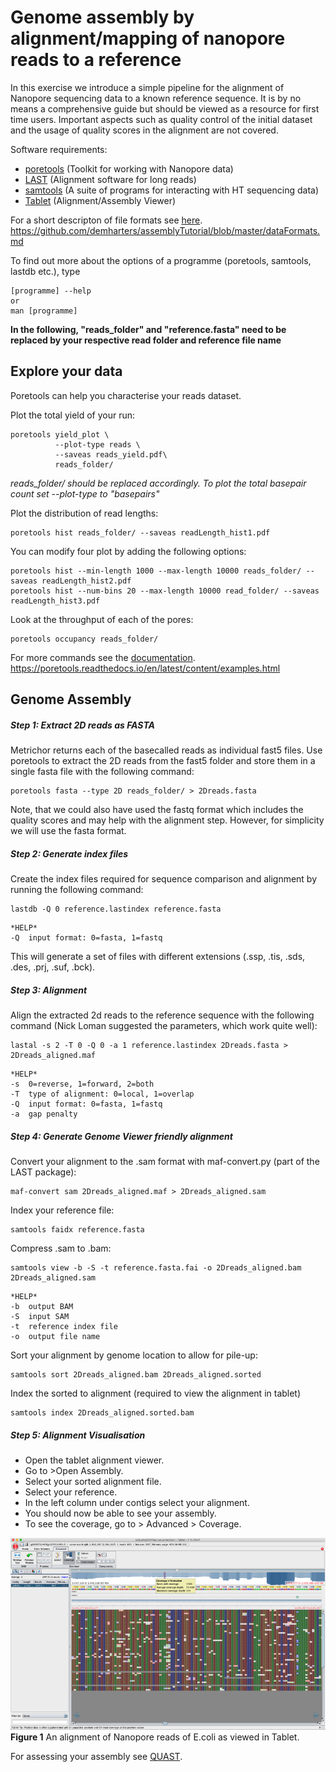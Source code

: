 # Genome assembly by alignment/mapping of nanopore reads to a reference

In this exercise we introduce a simple pipeline for the alignment of Nanopore sequencing data to a known reference sequence. It is by no means a comprehensive guide but should be viewed as a resource for first time users.
Important aspects such as quality control of the initial dataset and the usage of quality scores in the alignment are not covered. 

Software requirements:
- [poretools](https://github.com/arq5x/poretools) (Toolkit for working with Nanopore data)
- [LAST](http://last.cbrc.jp) (Alignment software for long reads)
- [samtools](http://www.htslib.org) (A suite of programs for interacting with HT sequencing data)
- [Tablet](https://ics.hutton.ac.uk/tablet/) (Alignment/Assembly Viewer)

For a short descripton of file formats see [here](https://github.com/demharters/assemblyTutorial/blob/master/dataFormats.md).
https://github.com/demharters/assemblyTutorial/blob/master/dataFormats.md

To find out more about the options of a programme (poretools, samtools, lastdb etc.), type
```
[programme] --help
or
man [programme]
```

**In the following, "reads_folder" and "reference.fasta" need to be replaced by your respective read folder and reference file name**

## Explore your data
Poretools can help you characterise your reads dataset.

Plot the total yield of your run:
```
poretools yield_plot \
          --plot-type reads \
          --saveas reads_yield.pdf\
          reads_folder/
```
*reads_folder/ should be replaced accordingly. To plot the total basepair count set --plot-type to "basepairs"*

Plot the distribution of read lengths:
```
poretools hist reads_folder/ --saveas readLength_hist1.pdf
```

You can modify four plot by adding the following options:
```
poretools hist --min-length 1000 --max-length 10000 reads_folder/ --saveas readLength_hist2.pdf
poretools hist --num-bins 20 --max-length 10000 read_folder/ --saveas readLength_hist3.pdf
```

Look at the throughput of each of the pores:
```
poretools occupancy reads_folder/
```

For more commands see the [documentation](https://poretools.readthedocs.io/en/latest/content/examples.html).
https://poretools.readthedocs.io/en/latest/content/examples.html

## Genome Assembly
##### Step 1: Extract 2D reads as FASTA
Metrichor returns each of the basecalled reads as individual fast5 files. Use poretools to extract the 2D reads from the fast5 folder and store them in a single fasta file with the following command:

```
poretools fasta --type 2D reads_folder/ > 2Dreads.fasta
```

Note, that we could also have used the fastq format which includes the quality scores and may help with the alignment step. However, for simplicity we will use the fasta format.

##### Step 2: Generate index files
Create the index files required for sequence comparison and alignment by running the following command:

```
lastdb -Q 0 reference.lastindex reference.fasta
```
```
*HELP*
-Q	input format: 0=fasta, 1=fastq
```

This will generate a set of files with different extensions (.ssp, .tis, .sds, .des, .prj, .suf, .bck).

##### Step 3: Alignment
Align the extracted 2d reads to the reference sequence with the following command (Nick Loman suggested the parameters, which work quite well):

```
lastal -s 2 -T 0 -Q 0 -a 1 reference.lastindex 2Dreads.fasta > 2Dreads_aligned.maf
```
```
*HELP*
-s	0=reverse, 1=forward, 2=both
-T	type of alignment: 0=local, 1=overlap
-Q	input format: 0=fasta, 1=fastq
-a	gap penalty
```

##### Step 4: Generate Genome Viewer friendly alignment
Convert your alignment to the .sam format with maf-convert.py (part of the LAST package):

```
maf-convert sam 2Dreads_aligned.maf > 2Dreads_aligned.sam
```

Index your reference file:

```
samtools faidx reference.fasta
```

Compress .sam to .bam:

```
samtools view -b -S -t reference.fasta.fai -o 2Dreads_aligned.bam 2Dreads_aligned.sam
```
```
*HELP*
-b	output BAM
-S	input SAM
-t	reference index file
-o	output file name
```

Sort your alignment by genome location to allow for pile-up:

```
samtools sort 2Dreads_aligned.bam 2Dreads_aligned.sorted
```

Index the sorted to alignment (required to view the alignment in tablet)
```
samtools index 2Dreads_aligned.sorted.bam
```

##### Step 5: Alignment Visualisation

- Open the tablet alignment viewer.
- Go to >Open Assembly.
- Select your sorted alignment file.
- Select your reference.
- In the left column under contigs select your alignment.
- You should now be able to see your assembly.
- To see the coverage, go to > Advanced > Coverage.

![Tablet alignment](https://github.com/demharters/assemblyTutorial/blob/master/figures/tablet.png)
**Figure 1** An alignment of Nanopore reads of E.coli as viewed in Tablet.

For assessing your assembly see [QUAST](http://bioinf.spbau.ru/quast).
